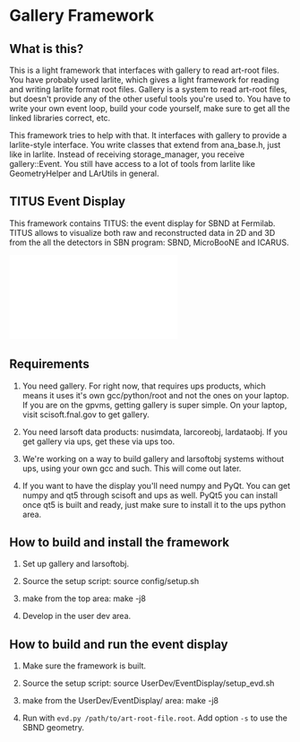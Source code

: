 # Gallery Framework


## What is this?

This is a light framework that interfaces with gallery to read art-root files.  You have probably used larlite, which gives a light framework for reading and writing larlite format root files.  Gallery is a system to read art-root files, but doesn't provide any of the other useful tools you're used to.  You have to write your own event loop, build your code yourself, make sure to get all the linked libraries correct, etc.

This framework tries to help with that.  It interfaces with gallery to provide a larlite-style interface.  You write classes that extend from ana_base.h, just like in larlite.  Instead of receiving storage_manager, you receive gallery::Event.  You still have access to a lot of tools from larlite like GeometryHelper and LArUtils in general.


## TITUS Event Display

This framework contains TITUS: the event display for SBND at Fermilab. TITUS allows to visualize both raw and reconstructed data in 2D and 3D from the all the detectors in SBN program: SBND, MicroBooNE and ICARUS.

![Example of event displat for ICARUS](docs/evd.pdf)


## Requirements


1) You need gallery.  For right now, that requires ups products, which means it uses it's own gcc/python/root and not the ones on your laptop.  If you are on the gpvms, getting gallery is super simple.  On your laptop, visit scisoft.fnal.gov to get gallery.

2) You need larsoft data products: nusimdata, larcoreobj, lardataobj.  If you get gallery via ups, get these via ups too.

3) We're working on a way to build gallery and larsoftobj systems without ups, using your own gcc and such.  This will come out later.

4) If you want to have the display you'll need numpy and PyQt.  You can get numpy and qt5 through scisoft and ups as well.  PyQt5 you can install once qt5 is built and ready, just make sure to install it to the ups python area.



## How to build and install the framework


1) Set up gallery and larsoftobj.

2) Source the setup script: source config/setup.sh

3) make from the top area: make -j8

4) Develop in the user dev area.


## How to build and run the event display


1) Make sure the framework is built.

2) Source the setup script: source UserDev/EventDisplay/setup_evd.sh

3) make from the UserDev/EventDisplay/ area: make -j8

4) Run with `evd.py /path/to/art-root-file.root`. Add option `-s` to use the SBND geometry.
